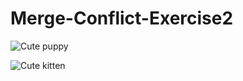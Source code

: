 # Merge-Conflict-Exercise2

![Cute puppy](https://place-puppy.com/600x400)

![Cute kitten](https://placekitten.com/600/400)
